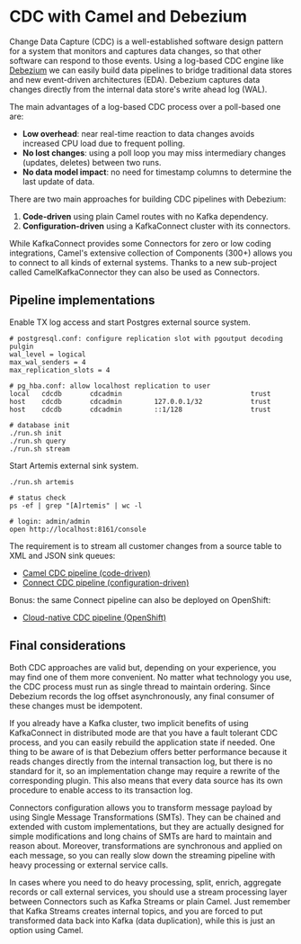 # CDC with Camel and Debezium

Change Data Capture (CDC) is a well-established software design pattern for a system that monitors and captures data changes, so that other software can respond to those events. Using a log-based CDC engine like [Debezium](https://debezium.io) we can easily build data pipelines to bridge traditional data stores and new event-driven architectures (EDA). Debezium captures data changes directly from the internal data store's write ahead log (WAL).

The main advantages of a log-based CDC process over a poll-based one are:

- **Low overhead**: near real-time reaction to data changes avoids increased CPU load due to frequent polling.
- **No lost changes**: using a poll loop you may miss intermediary changes (updates, deletes) between two runs.
- **No data model impact**: no need for timestamp columns to determine the last update of data.

There are two main approaches for building CDC pipelines with Debezium:

1. **Code-driven** using plain Camel routes with no Kafka dependency.
2. **Configuration-driven** using a KafkaConnect cluster with its connectors.

While KafkaConnect provides some Connectors for zero or low coding integrations, Camel's extensive collection of Components (300+) allows you to connect to all kinds of external systems. Thanks to a new sub-project called CamelKafkaConnector they can also be used as Connectors.

## Pipeline implementations

Enable TX log access and start Postgres external source system.

```
# postgresql.conf: configure replication slot with pgoutput decoding pulgin
wal_level = logical
max_wal_senders = 4
max_replication_slots = 4

# pg_hba.conf: allow localhost replication to user
local   cdcdb       cdcadmin                                trust
host    cdcdb       cdcadmin        127.0.0.1/32            trust
host    cdcdb       cdcadmin        ::1/128                 trust

# database init
./run.sh init
./run.sh query
./run.sh stream
```

Start Artemis external sink system.

```
./run.sh artemis

# status check
ps -ef | grep "[A]rtemis" | wc -l

# login: admin/admin
open http://localhost:8161/console
```

The requirement is to stream all customer changes from a source table to XML and JSON sink queues:

- [Camel CDC pipeline (code-driven)](./camel-cdc)
- [Connect CDC pipeline (configuration-driven)](./connect-cdc)

Bonus: the same Connect pipeline can also be deployed on OpenShift: 

- [Cloud-native CDC pipeline (OpenShift)](./openshift)

## Final considerations

Both CDC approaches are valid but, depending on your experience, you may find one of them more convenient. No matter what technology you use, the CDC process must run as single thread to maintain ordering. Since Debezium records the log offset asynchronously, any final consumer of these changes must be idempotent.

If you already have a Kafka cluster, two implicit benefits of using KafkaConnect in distributed mode are that you have a fault tolerant CDC process, and you can easily rebuild the application state if needed. One thing to be aware of is that Debezium offers better performance because it reads changes directly from the internal transaction log, but there is no standard for it, so an implementation change may require a rewrite of the corresponding plugin. This also means that every data source has its own procedure to enable access to its transaction log.

Connectors configuration allows you to transform message payload by using Single Message Transformations (SMTs). They can be chained and extended with custom implementations, but they are actually designed for simple modifications and long chains of SMTs are hard to maintain and reason about. Moreover, transformations are synchronous and applied on each message, so you can really slow down the streaming pipeline with heavy processing or external service calls.

In cases where you need to do heavy processing, split, enrich, aggregate records or call external services, you should use a stream processing layer between Connectors such as Kafka Streams or plain Camel. Just remember that Kafka Streams creates internal topics, and you are forced to put transformed data back into Kafka (data duplication), while this is just an option using Camel.
